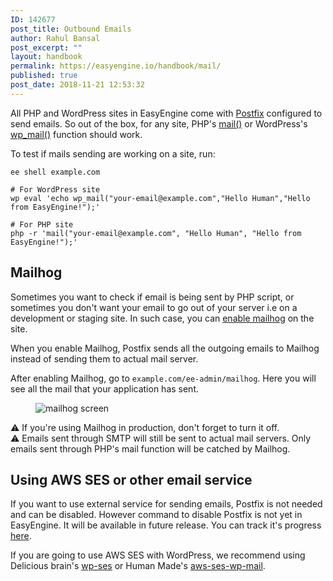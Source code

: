 ```yaml
---
ID: 142677
post_title: Outbound Emails
author: Rahul Bansal
post_excerpt: ""
layout: handbook
permalink: https://easyengine.io/handbook/mail/
published: true
post_date: 2018-11-21 12:53:32
---
```

<!-- wp:paragraph -->
<p>All PHP and WordPress sites in EasyEngine come with <a href="http://www.postfix.org/">Postfix</a> configured to send emails. So out of the box, for any site, PHP's <a href="http://php.net/manual/en/function.mail.php">mail()</a> or WordPress's <a href="https://developer.wordpress.org/reference/functions/wp_mail/">wp_mail()</a> function should work.</p>
<!-- /wp:paragraph -->

<!-- wp:paragraph -->
<p>To test if mails sending are working on a site, run:</p>
<!-- /wp:paragraph -->

<!-- wp:code -->
<pre class="wp-block-code"><code>ee shell example.com

# For WordPress site
wp eval 'echo wp_mail("your-email@example.com","Hello Human","Hello from EasyEngine!");'

# For PHP site
php -r 'mail("your-email@example.com", "Hello Human", "Hello from EasyEngine!");'</code></pre>
<!-- /wp:code -->

<!-- wp:heading -->
<h2>Mailhog</h2>
<!-- /wp:heading -->

<!-- wp:paragraph -->
<p>Sometimes you want to check if email is being sent by PHP script, or sometimes you don't want your email to go out of your server i.e on a development or staging site. In such case, you can <a href="https://github.com/EasyEngine/docs/blob/master/commands/mailhog/enable.md">enable mailhog</a> on the site.</p>
<!-- /wp:paragraph -->

<!-- wp:paragraph -->
<p>When you enable Mailhog, Postfix sends all the outgoing emails to Mailhog instead of sending them to actual mail server.</p>
<!-- /wp:paragraph -->

<!-- wp:paragraph -->
<p>After enabling Mailhog, go to <code>example.com/ee-admin/mailhog</code>. Here you will see all the mail that your application has sent.</p>
<!-- /wp:paragraph -->

<!-- wp:image -->
<figure class="wp-block-image"><img src="https://user-images.githubusercontent.com/8456197/48132429-7edc6400-e2b9-11e8-919e-08c20bfe9366.png" alt="mailhog screen"/></figure>
<!-- /wp:image -->

<!-- wp:paragraph -->
<p>⚠️&nbsp;If you're using Mailhog in production, don't forget to turn it off.<br>⚠️ Emails sent through SMTP will still be sent to actual mail servers. Only emails sent through PHP's mail function will be catched by Mailhog.</p>
<!-- /wp:paragraph -->

<!-- wp:heading -->
<h2>Using AWS SES or other email service</h2>
<!-- /wp:heading -->

<!-- wp:paragraph -->
<p>If you want to use external service for sending emails, Postfix is not needed and can be disabled. However command to disable Postfix is not yet in EasyEngine. It will be available in future release. You can track it's progress <a href="https://github.com/EasyEngine/easyengine/issues/1276">here</a>.</p>
<!-- /wp:paragraph -->

<!-- wp:paragraph -->
<p>If you are going to use AWS SES with WordPress, we recommend using Delicious brain's <a href="https://wordpress.org/plugins/wp-ses/">wp-ses</a> or Human Made's <a href="https://github.com/humanmade/aws-ses-wp-mail">aws-ses-wp-mail</a>.</p>
<!-- /wp:paragraph -->